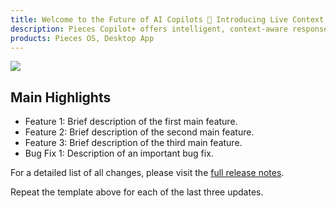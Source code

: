 ```yaml
---
title: Welcome to the Future of AI Copilots 🦾 Introducing Live Context, the Workstream Pattern Engine, and Support for GPT-4o
description: Pieces Copilot+ offers intelligent, context-aware responses to all of your coding and workstream-based questions, creating a transformative coding experience.
products: Pieces OS, Desktop App
---
```


![](https://assets-global.website-files.com/6143afec68f555387049efb3/664790cd2f8264c02f04e41a_image3_98906e1f90484190fb01e7d124cf53e6_2000.jpeg)

## Main Highlights

- Feature 1: Brief description of the first main feature.
- Feature 2: Brief description of the second main feature.
- Feature 3: Brief description of the third main feature.
- Bug Fix 1: Description of an important bug fix.

For a detailed list of all changes, please visit the [full release notes](link-to-full-release-notes).

Repeat the template above for each of the last three updates.
